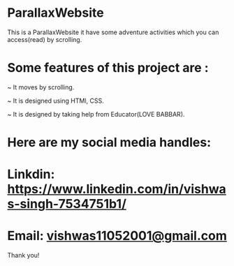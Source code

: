 # ParallaxWebsite
  This is a ParallaxWebsite it have some adventure activities which you can access(read) by scrolling.
# Some features of this project are :
~ It moves by scrolling.

~ It is designed using HTMl, CSS.

~ It is designed by taking help from Educator(LOVE BABBAR).

# Here are my social media handles:
# Linkdin: https://www.linkedin.com/in/vishwas-singh-7534751b1/

# Email: vishwas11052001@gmail.com

Thank you!
